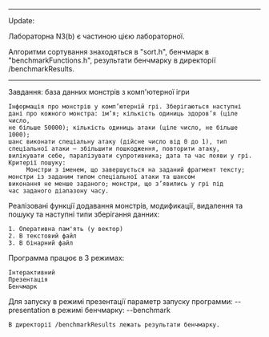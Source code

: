 
_____________________________________________________

Update:
    
  Лабораторна N3(b) є частиною цією лабораторної.
  
   Алгоритми сортування знаходяться в "sort.h",
    бенчмарк в "benchmarkFunctions.h",
    результати бенчмарку в директорії /benchmarkResults.
 
____________________________________________________
  

Завдання: база данних монстрів з комп'ютерної ігри

    Інформація про монстрів у комп’ютерній грі. Зберігаються наступні
    дані про кожного монстра: ім’я; кількість одиниць здоров’я (ціле число,
    не більше 50000); кількість одиниць атаки (ціле число, не більше 1000);
    шанс виконати спеціальну атаку (дійсне число від 0 до 1), тип
    спеціальної атаки – збільшити пошкодження, повторити атаку,
    вилікувати себе, паралізувати супротивника; дата та час появи у грі.
    Критерії пошуку:
         Монстри з іменем, що завершується на заданий фрагмент тексту;
    монстри із заданим типом спеціальної атаки та шансом
    виконання не менше заданого; монстри, що з’явились у грі під
    час заданого діапазону часу.
    
Реалізовані функції додавання монстрів, модификації, видалення та пошуку та наступні типи зберігання данних:
    
    1. Оперативна пам'ять (у вектор)
    2. В текстовий файл
    3. В бінарний файл
    
Программа працює в 3 режимах:

    Інтерактивний
    Презентація
    Бенчмарк
    
Для запуску в режимі презентації параметр запуску программи:  --presentation
                                             в режимі бенчмарку:  --benchmark
                                             
                                             
    В директорії /benchmarkResults лежать результати бенчмарку.
